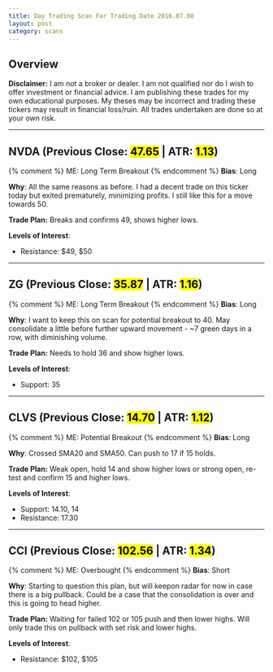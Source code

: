 ```yaml
---
title: Day Trading Scan For Trading Date 2016.07.08
layout: post
category: scans
---
```


Overview
--- 

**Disclaimer:** I am not a broker or dealer. I am not qualified nor do I wish to offer investment or financial advice. I am publishing these trades for my own educational purposes. My theses may be incorrect and trading these tickers may result in financial loss/ruin. All trades undertaken are done so at your own risk.

***

NVDA (Previous Close: <mark>47.65</mark> | ATR: <mark>1.13</mark>)
---
{% comment %}
ME: Long Term Breakout
{% endcomment %}
**Bias**: Long

**Why**: All the same reasons as before. I had a decent trade on this ticker today but exited prematurely, minimizing profits. I still like this for a move towards 50.

**Trade Plan:** Breaks and confirms 49, shows higher lows.

**Levels of Interest**:

* Resistance: $49, $50

***

ZG (Previous Close: <mark>35.87</mark> | ATR: <mark>1.16</mark>)
---
{% comment %}
ME: Long Term Breakout
{% endcomment %}
**Bias**: Long

**Why**: I want to keep this on scan for potential breakout to 40. May consolidate a little before further upward movement - ~7 green days in a row, with diminishing volume.

**Trade Plan:** Needs to hold 36 and show higher lows.

**Levels of Interest**:

* Support: 35

***

CLVS (Previous Close: <mark>14.70</mark> | ATR: <mark>1.12</mark>)
---
{% comment %}
ME: Potential Breakout
{% endcomment %}
**Bias**: Long

**Why**: Crossed SMA20 and SMA50. Can push to 17 if 15 holds.

**Trade Plan:** Weak open, hold 14 and show higher lows or strong open, re-test and confirm 15 and higher lows.

**Levels of Interest**:

* Support: 14.10, 14
* Resistance: 17.30

***


CCI (Previous Close: <mark>102.56</mark> | ATR: <mark>1.34</mark>)
---
{% comment %}
ME: Overbought
{% endcomment %}
**Bias**: Short

**Why**: Starting to question this plan, but will keepon radar for now in case there is a big pullback. Could be a case that the consolidation is over and this is going to head higher.

**Trade Plan:** Waiting for failed 102 or 105 push and then lower highs. Will only trade this on pullback with set risk and lower highs.

**Levels of Interest**:

* Resistance: $102, $105